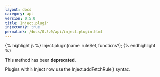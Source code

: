 ```yaml
---
layout: docs
category: api
version: 0.5.0
title: Inject.plugin
injectOnly: true
permalink: /docs/0.5.0/api/inject.plugin.html
---
```


{% highlight js %}
Inject.plugin(name, ruleSet, functions?);
{% endhighlight %}

This method has been **deprecated**.

Plugins within Inject now use the Inject.addFetchRule() syntax.
